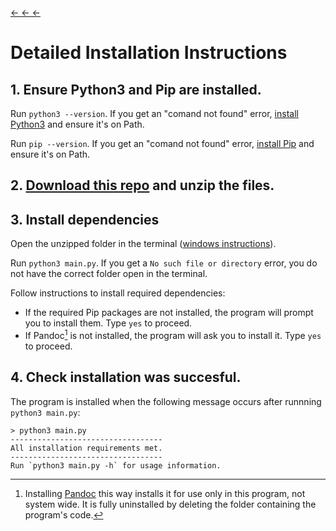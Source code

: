 [← ← ←](../../../#installation)
# Detailed Installation Instructions
## 1. Ensure Python3 and Pip are installed.
Run ``python3 --version``. If you get an "comand not found" error, [install Python3](https://www.python.org/) and ensure it's on Path.

Run ``pip --version``. If you get an "comand not found" error, [install Pip](https://pypi.org/project/pip/) and ensure it's on Path.

## 2. [Download this repo](https://github.com/lewisforbes/Quiz-Whiz/archive/refs/heads/main.zip) and unzip the files.

## 3. Install dependencies
Open the unzipped folder in the terminal ([windows instructions](https://www.wikihow.com/Open-a-Folder-in-Cmd)). 

Run ``python3 main.py``. 
If you get a ``No such file or directory`` error, you do not have the correct folder open in the terminal.

Follow instructions to install required dependencies:

- If the required Pip packages are not installed, the program will prompt you to install them. Type `yes` to proceed.
- If Pandoc[^1] is not installed, the program will ask you to install it. Type `yes` to proceed.

[^1]: Installing [Pandoc](https://pandoc.org/) this way installs it for use only in this program, not system wide. It is fully uninstalled by deleting the folder containing the program's code.


## 4. Check installation was succesful.
The program is installed when the following message occurs after runnning `python3 main.py`:

```
> python3 main.py
----------------------------------
All installation requirements met.
----------------------------------
Run `python3 main.py -h` for usage information.
```


